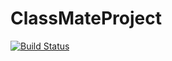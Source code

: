 # ClassMateProject

[![Build Status](https://travis-ci.com/PirisCaballero/ClassMateProject.svg?branch=Ldesarollo)](https://travis-ci.com/PirisCaballero/ClassMateProject)
